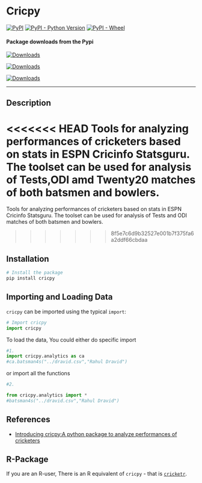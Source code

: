 # Cricpy

[![PyPI](https://img.shields.io/pypi/v/cricpy.svg)](https://pypi.org/project/cricpy/) [![PyPI - Python Version](https://img.shields.io/pypi/pyversions/cricpy.svg)](https://pypi.org/project/cricpy/) [![PyPI - Wheel](https://img.shields.io/pypi/wheel/cricpy.svg)](https://pypi.org/project/cricpy/)

#### Package downloads from the Pypi</b>

[![Downloads](https://pepy.tech/badge/cricpy)](https://pepy.tech/project/cricpy)

[![Downloads](https://pepy.tech/badge/cricpy/month)](https://pepy.tech/project/cricpy)

[![Downloads](https://pepy.tech/badge/cricpy/week)](https://pepy.tech/project/cricpy)
<hr>

## Description 

<<<<<<< HEAD
Tools for analyzing performances of cricketers based on stats in ESPN Cricinfo Statsguru. The toolset can  be used for analysis of Tests,ODI amd Twenty20 matches of both batsmen and bowlers.
=======
Tools for analyzing performances of cricketers based on stats in ESPN Cricinfo Statsguru. The toolset can  be used for analysis of Tests and ODI matches of both batsmen and bowlers.
>>>>>>> 8f5e7c6d9b32527e001b7f375fa6a2ddf66cbdaa

## Installation 

```py
# Install the package
pip install cricpy
```
## Importing and Loading Data 

`cricpy` can be imported using the typical `import`:

```py
# Import cricpy
import cricpy
```

To load the data, You could either do specific import


```py
#1.  
import cricpy.analytics as ca 
#ca.batsman4s("../dravid.csv","Rahul Dravid")

```
or import all the functions

```py
#2.

from cricpy.analytics import *
#batsman4s("../dravid.csv","Rahul Dravid")
```

## References

* [Introducing cricpy:A python package to analyze performances of cricketers](https://gigadom.in/2018/10/28/introducing-cricpya-python-package-to-analyze-performances-of-cricketrs/)


## R-Package

If you are an R-user, There is an R equivalent of `cricpy` - that is [`cricketr`](http://tvganesh.github.io/cricketer/cricketer.html).

